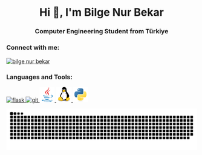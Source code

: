<h1 align="center">Hi 👋, I'm Bilge Nur Bekar</h1>
<h3 align="center">Computer Engineering Student from Türkiye</h3>

<h3 align="left">Connect with me:</h3>
<p align="left">
<a href="https://linkedin.com/in/bilge nur bekar" target="blank"><img align="center" src="https://raw.githubusercontent.com/rahuldkjain/github-profile-readme-generator/master/src/images/icons/Social/linked-in-alt.svg" alt="bilge nur bekar" height="30" width="40" /></a>
</p>

<h3 align="left">Languages and Tools:</h3>
<p align="left"> <a href="https://flask.palletsprojects.com/" target="_blank" rel="noreferrer"> <img src="https://www.vectorlogo.zone/logos/pocoo_flask/pocoo_flask-icon.svg" alt="flask" width="40" height="40"/> </a> <a href="https://git-scm.com/" target="_blank" rel="noreferrer"> <img src="https://www.vectorlogo.zone/logos/git-scm/git-scm-icon.svg" alt="git" width="40" height="40"/> </a> <a href="https://www.java.com" target="_blank" rel="noreferrer"> <img src="https://raw.githubusercontent.com/devicons/devicon/master/icons/java/java-original.svg" alt="java" width="40" height="40"/> </a> <a href="https://www.linux.org/" target="_blank" rel="noreferrer"> <img src="https://raw.githubusercontent.com/devicons/devicon/master/icons/linux/linux-original.svg" alt="linux" width="40" height="40"/> </a> <a href="https://www.python.org" target="_blank" rel="noreferrer"> <img src="https://raw.githubusercontent.com/devicons/devicon/master/icons/python/python-original.svg" alt="python" width="40" height="40"/> </a> </p>


<picture>
  <source media="(prefers-color-scheme: dark)" srcset="https://raw.githubusercontent.com/BilgeNurBekar/BilgeNurBekar/output/github-contribution-grid-snake-dark.svg">
  <source media="(prefers-color-scheme: light)" srcset="https://raw.githubusercontent.com/BilgeNurBekar/BilgeNurBekar/output/github-contribution-grid-snake.svg">
  <img alt="github contribution grid snake animation" src="https://raw.githubusercontent.com/BilgeNurBekar/BilgeNurBekar/output/github-contribution-grid-snake.svg">
</picture>
